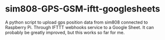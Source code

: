 # sim808-GPS-GSM-iftt-googlesheets
A python script to upload gps position data from sim808 connected to Raspberry Pi.  Through IFTTT webhooks service to a Google Sheet.  It can probably be greatly improved, but this works so far for me.

